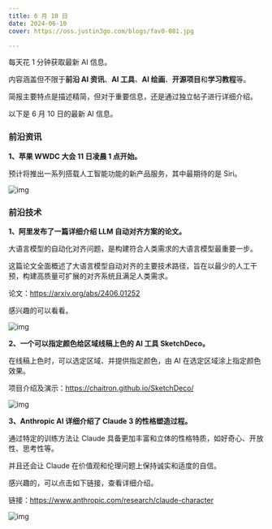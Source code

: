 ```yaml
---
title: 6 月 10 日
date: 2024-06-10
cover: https://oss.justin3go.com/blogs/fav0-001.jpg

---
```


每天花 1 分钟获取最新 AI 信息。

内容涵盖但不限于**前沿 AI 资讯**、**AI 工具**、**AI 绘画**、**开源项目**和**学习教程**等。

简报主要特点是描述精简，但对于重要信息，还是通过独立帖子进行详细介绍。

以下是 6 月 10 日的最新 AI 信息。

### **前沿资讯**

**1、苹果 WWDC 大会 11 日凌晨 1 点开始。**

预计将推出一系列搭载人工智能功能的新产品服务，其中最期待的是 Siri。

![img](https://eibot3u32o.feishu.cn/space/api/box/stream/download/asynccode/?code=NWEyZjg3NTYzYWZjZTlhZjcyOTc2YmU3ZjhhODU3YjlfNFBDaGVUOXBhVUlUdmkyTjRaZ0RUTlFFaEZHOEtHcG5fVG9rZW46RmdRcmI2YlMyb3lmMmt4dUxXaWMyaG5sbnJnXzE3MTgzODU5NzE6MTcxODM4OTU3MV9WNA)

### **前沿技术**

**1、阿里发布了一篇详细介绍 LLM 自动对齐方案的论文。**

大语言模型的自动化对齐问题，是构建符合人类需求的大语言模型最重要一步。

这篇论文全面概述了大语言模型自动对齐的主要技术路径，旨在以最少的人工干预，构建高质量可扩展的对齐系统且满足人类需求。

论文：https://arxiv.org/abs/2406.01252

感兴趣的可以看看。

![img](https://eibot3u32o.feishu.cn/space/api/box/stream/download/asynccode/?code=ZTYxZWIxZDcxNDU2ODdiYjk3ODQ1ZTQ5MDFmN2M1NThfY2FkQXhlRUJYUnliUE5KUFdVcUhqMDR4cE0ydWlQRWtfVG9rZW46T2lRVmJTTWVqbzNPck14RnpieWN6RXhNblJnXzE3MTgzODU5NzE6MTcxODM4OTU3MV9WNA)

**2、一个可以指定颜色给区域线稿上色的 AI 工具 SketchDeco。**

在线稿上色时，可以选定区域、并提供指定颜色，由 AI 在选定区域涂上指定颜色效果。

项目介绍及演示：https://chaitron.github.io/SketchDeco/

![img](https://eibot3u32o.feishu.cn/space/api/box/stream/download/asynccode/?code=ODAyYTMzOWE4OWU5ZjZiMTdlMmY4YmViOWFkMjE5Y2FfWVd6NEJZdUh6VXoxa3d2SElJMmNjZ3Z2T3ZKcGtkR09fVG9rZW46UHFwcmJpb3hGb3Z4ZTh4a3FMN2NnU1BqbjZkXzE3MTgzODU5NzE6MTcxODM4OTU3MV9WNA)

**3、Anthropic AI 详细介绍了 Claude 3 的性格塑造过程。**

通过特定的训练方法让 Claude 具备更加丰富和立体的性格特质，如好奇心、开放性、思考性等。

并且还会让 Claude 在价值观和伦理问题上保持诚实和适度的自信。

感兴趣的，可以点击如下链接，查看详细介绍。

链接：https://www.anthropic.com/research/claude-character

![img](https://eibot3u32o.feishu.cn/space/api/box/stream/download/asynccode/?code=M2YwMDVjZDZiYjNkMjQzY2E4MWJlMDFlYmZlYmM5OTFfNGQ1dTdzd2RQUmNxTGZGY251cXk4TnBlR0Q2YzhVQWpfVG9rZW46VVlmNWJrSUl3b21vSnF4N3IzVGMxYXJnbjFjXzE3MTgzODU5NzE6MTcxODM4OTU3MV9WNA)
